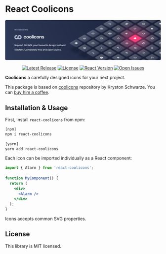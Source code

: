 # React Coolicons

![coolicons](.github/logo.png)

<p align="center">
    <a href="https://github.com/tailwindlabs/heroicons/releases"><img src="https://img.shields.io/npm/v/react-coolicons" alt="Latest Release"></a>
    <a href="https://github.com/mrdannael/react-coolicons/blob/master/LICENSE"><img src="https://img.shields.io/github/license/mrdannael/react-coolicons" alt="License"></a>
    <a href="https://reactjs.org/"><img src="https://img.shields.io/badge/react-%3E%3D16-blue" alt="React Version"></a>
    <a href="https://github.com/mrdannael/react-coolicons/issues"><img src="https://img.shields.io/github/issues-raw/mrdannael/react-coolicons" alt="Open Issues"></a>
</p>

**Coolicons** a carefully designed icons for your next project. 

This package is based on [coolicons](https://github.com/krystonschwarze/coolicons) repository by Kryston Schwarze. You can [buy him a coffee](https://www.buymeacoffee.com/krystonschwarze).



## Installation & Usage

First, install `react-coolicons` from npm:

```
[npm]
npm i react-coolicons

[yarn]
yarn add react-coolicons
```

Each icon can be imported individually as a React component:

```jsx
import { Alarm } from 'react-coolicons';

function MyComponent() {
  return (
    <div>
      <Alarm />
    </div>
  );
}
```

Icons accepts common SVG properties.

## License

This library is MIT licensed.